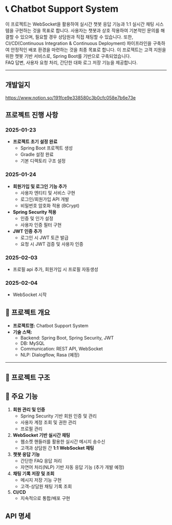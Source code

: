 # 📞 Chatbot Support System
이 프로젝트는 WebSocket을 활용하여 실시간 챗봇 응답 기능과 1:1 실시간 채팅 시스템을 구현하는 것을 목표로 합니다. 
사용자는 챗봇과 상호 작용하여 기본적인 문의를 해결할 수 있으며, 필요할 경우 상담원과 직접 채팅할 수 있습니다. 
또한, CI/CD(Continuous Integration & Continuous Deployment) 파이프라인을 구축하여 안정적인 배포 환경을 마련하는 것을 최종 목표로 합니다.
이 프로젝트는 고객 지원을 위한 챗봇 기반 서비스로, Spring Boot를 기반으로 구축되었습니다.  
FAQ 답변, 사용자 요청 처리, 간단한 대화 로그 저장 기능을 제공합니다.

---
## 개발일지
https://www.notion.so/191fce9e338580c3b0cfc058e7b6e73e
## 프로젝트 진행 사항
### 2025-01-23
- **프로젝트 초기 설정 완료**
    - Spring Boot 프로젝트 생성
    - Gradle 설정 완료
    - 기본 디렉토리 구조 설정

### 2025-01-24
- **회원가입 및 로그인 기능 추가**
    - 사용자 엔티티 및 서비스 구현
    - 로그인/회원가입 API 개발
    - 비밀번호 암호화 적용 (BCrypt)
- **Spring Security 적용**
    - 인증 및 인가 설정
    - 사용자 인증 필터 구현
- **JWT 인증 추가**
    - 로그인 시 JWT 토큰 발급
    - 요청 시 JWT 검증 및 사용자 인증

### 2025-02-03
- 프로필 api 추가, 회원가입 시 프로필 자동생성

### 2025-02-04
- WebSocket 시작


## 🚀 프로젝트 개요

- **프로젝트명:** Chatbot Support System
- **기술 스택:**  
  - Backend: Spring Boot, Spring Security, JWT  
  - DB: MySQL  
  - Communication: REST API, WebSocket  
  - NLP: Dialogflow, Rasa (예정)  

---

## 📂 프로젝트 구조

## 🔑 주요 기능
1. **회원 관리 및 인증**
    - Spring Security 기반 회원 인증 및 관리
    - 사용자 계정 조회 및 권한 관리
    - 프로필 관리
2. **WebSocket 기반 실시간 채팅**
    - 웹소켓 핸들러를 활용한 실시간 메시지 송수신
    - 고객과 상담원 간 **1:1 WebSocket 채팅**
3. **챗봇 응답 기능**
    - 간단한 FAQ 응답 처리
    - 자연어 처리(NLP) 기반 자동 응답 기능 (추가 개발 예정)
4. **채팅 기록 저장 및 조회**
    - 메시지 저장 기능 구현
    - 고객-상담원 채팅 기록 조회
5. **CI/CD**
    - 지속적으로 통합/배포 구현



## API 명세

